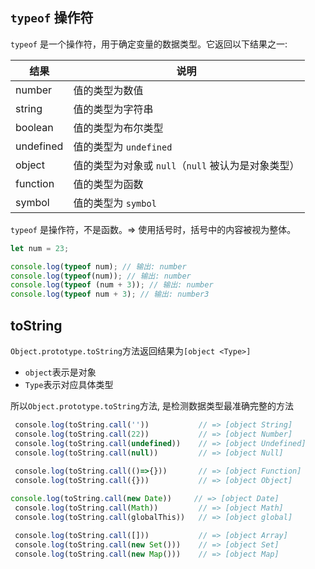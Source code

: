 ## `typeof` 操作符

`typeof` 是一个操作符，用于确定变量的数据类型。它返回以下结果之一:

| 结果      | 说明                                               |
| --------- | -------------------------------------------------- |
| number    | 值的类型为数值                                     |
| string    | 值的类型为字符串                                   |
| boolean   | 值的类型为布尔类型                                 |
| undefined | 值的类型为 `undefined`                             |
| object    | 值的类型为对象或 `null`（`null` 被认为是对象类型） |
| function  | 值的类型为函数                                     |
| symbol    | 值的类型为 `symbol`                                |

`typeof` 是操作符，不是函数。=> 使用括号时，括号中的内容被视为整体。

```js
let num = 23;

console.log(typeof num); // 输出: number
console.log(typeof(num)); // 输出: number
console.log(typeof (num + 3)); // 输出: number
console.log(typeof num + 3); // 输出: number3
```



## toString

`Object.prototype.toString`方法返回结果为`[object <Type>]`

+ `object`表示是对象
+ `Type`表示对应具体类型

所以`Object.prototype.toString`方法, 是检测数据类型最准确完整的方法

```js
 console.log(toString.call(''))           // => [object String]
 console.log(toString.call(22))           // => [object Number]
 console.log(toString.call(undefined))    // => [object Undefined]
 console.log(toString.call(null))         // => [object Null]
 
 console.log(toString.call(()=>{}))       // => [object Function]
 console.log(toString.call({}))           // => [object Object]

console.log(toString.call(new Date))     // => [object Date]
 console.log(toString.call(Math))         // => [object Math]
 console.log(toString.call(globalThis))   // => [object global]

 console.log(toString.call([]))           // => [object Array]
 console.log(toString.call(new Set()))    // => [object Set]
 console.log(toString.call(new Map()))    // => [object Map]
```

